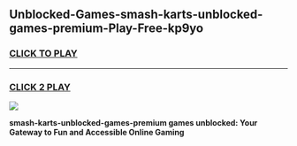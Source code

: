 
## Unblocked-Games-smash-karts-unblocked-games-premium-Play-Free-kp9yo
<h3>
<a href="https://premium76.site?title=smash-karts-unblocked-games-premium&ref=20M">CLICK TO PLAY</a></h3>
<hr>

<h3>
<a href="https://premium76.site?title=smash-karts-unblocked-games-premium&ref=20M">CLICK 2 PLAY</a>
  
</h3>

<a href="https://premium76.site?title=smash-karts-unblocked-games-premium&ref=19M"><img src="https://clearcache.store/games.png"></a>


**smash-karts-unblocked-games-premium games unblocked: Your Gateway to Fun and Accessible Online Gaming**
